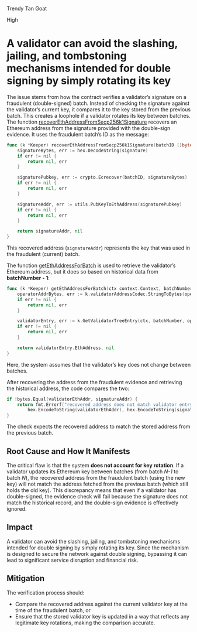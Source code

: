 Trendy Tan Goat

High

# A validator can avoid the slashing, jailing, and tombstoning mechanisms intended for double signing by simply rotating its key

The issue stems from how the contract verifies a validator’s signature on a fraudulent (double-signed) batch. Instead of checking the signature against the validator’s current key, it compares it to the key stored from the previous batch. This creates a loophole if a validator rotates its key between batches.
The function [recoverEthAddressFromSecp256k1Signature](https://github.com/sherlock-audit/2024-12-seda-protocol/blob/main/seda-chain/x/batching/keeper/evidence.go#L143-L160) recovers an Ethereum address from the signature provided with the double-sign evidence. It uses the fraudulent batch’s ID as the message:
   ```go
   func (k *Keeper) recoverEthAddressFromSecp256k1Signature(batchID []byte, signature string) ([]byte, error) {
       signatureBytes, err := hex.DecodeString(signature)
       if err != nil {
           return nil, err
       }

       signaturePubkey, err := crypto.Ecrecover(batchID, signatureBytes)
       if err != nil {
           return nil, err
       }

       signatureAddr, err := utils.PubKeyToEthAddress(signaturePubkey)
       if err != nil {
           return nil, err
       }

       return signatureAddr, nil
   }
   ```
   This recovered address (`signatureAddr`) represents the key that was used in the fraudulent (current) batch.

The function [getEthAddressForBatch](https://github.com/sherlock-audit/2024-12-seda-protocol/blob/main/seda-chain/x/batching/keeper/evidence.go#L162-L174) is used to retrieve the validator’s Ethereum address, but it does so based on historical data from **batchNumber - 1**:
   ```go
   func (k *Keeper) getEthAddressForBatch(ctx context.Context, batchNumber uint64, operatorAddr string) ([]byte, error) {
       operatorAddrBytes, err := k.validatorAddressCodec.StringToBytes(operatorAddr)
       if err != nil {
           return nil, err
       }

       validatorEntry, err := k.GetValidatorTreeEntry(ctx, batchNumber, operatorAddrBytes)
       if err != nil {
           return nil, err
       }

       return validatorEntry.EthAddress, nil
   }
   ```
   Here, the system assumes that the validator’s key does not change between batches.

   After recovering the address from the fraudulent evidence and retrieving the historical address, the code compares the two:
   ```go
   if !bytes.Equal(validatorEthAddr, signatureAddr) {
       return fmt.Errorf("recovered address does not match validator entry. Recorded: %s, Got: %s",
           hex.EncodeToString(validatorEthAddr), hex.EncodeToString(signatureAddr))
   }
   ```
   The check expects the recovered address to match the stored address from the previous batch.

## Root Cause and How It Manifests

The critical flaw is that the system **does not account for key rotation**. If a validator updates its Ethereum key between batches (from batch _N-1_ to batch _N_), the recovered address from the fraudulent batch (using the new key) will not match the address fetched from the previous batch (which still holds the old key). This discrepancy means that even if a validator has double-signed, the evidence check will fail because the signature does not match the historical record, and the double-sign evidence is effectively ignored.

## Impact
A validator can avoid the slashing, jailing, and tombstoning mechanisms intended for double signing by simply rotating its key. Since the mechanism is designed to secure the network against double signing, bypassing it can lead to significant service disruption and financial risk.

## Mitigation

The verification process should:
- Compare the recovered address against the current validator key at the time of the fraudulent batch, or
- Ensure that the stored validator key is updated in a way that reflects any legitimate key rotations, making the comparison accurate.
